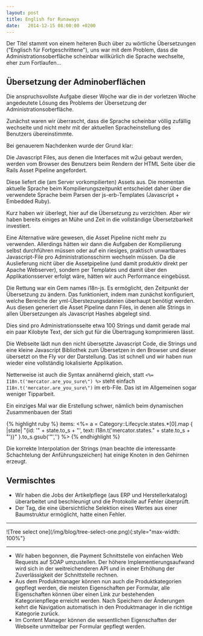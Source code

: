 ```yaml
---
layout: post
title: English for Runaways
date:   2014-12-15 08:00:00 +0200
---
```


Der Titel stammt von einem heiteren Buch über zu wörtliche
Übersetzungen ("Englisch für Fortgeschrittene"), uns war mit dem
Problem, dass die Administrationsoberfläche scheinbar willkürlich die
Sprache wechselte, eher zum Fortlaufen...

Übersetzung der Adminoberflächen
--------------------------------

Die anspruchsvollste Aufgabe dieser Woche war die in der vorletzen Woche
angedeutete Lösung des Problems der Übersetzung der
Administrationsoberfläche.

Zunächst waren wir überrascht, dass die Sprache scheinbar völlig
zufällig wechselte und nicht mehr mit der aktuellen Spracheinstellung
des Benutzers übereinstimmte.

Bei genauerem Nachdenken wurde der Grund klar:

Die Javascript Files, aus denen die Interfaces mit w2ui gebaut werden,
werden vom Browser des Benutzers beim Rendern der HTML Seite über die
Rails Asset Pipeline angefordert.

Diese liefert die (am Server vorkompilierten) Assets aus. Die momentan
aktuelle Sprache beim Kompilierungszeitpunkt entscheidet daher über die
verwendete Sprache beim Parsen der js-erb-Templates (Javascript +
Embedded Ruby).

Kurz haben wir überlegt, hier auf die Übersetzung zu verzichten. Aber
wir haben bereits einiges an Mühe und Zeit in die vollständige
Übersetzbarkeit investiert.

Eine Alternative wäre gewesen, die Asset Pipeline nicht mehr zu
verwenden. Allerdings hätten wir dann die Aufgaben der Kompilierung
selbst durchführen müssen oder auf ein riesiges, praktisch unwartbares
Javascript-File pro Administrationsschirm wechseln müssen. Da die
Auslieferung nicht über die Assetpipeline (und damit produktiv direkt
per Apache Webserver), sondern per Templates und damit über den
Applikationsserver erfolgt wäre, hätten wir auch Performance eingebüsst.

Die Rettung war ein Gem names i18n-js. Es ermöglicht, den Zeitpunkt der
Übersetzung zu ändern. Das funktioniert, indem man zunächst
konfiguriert, welche Bereiche der yml-Überstezungsdateien überhaupt
benötigt werden. Aus diesen generiert die Asset Pipeline dann Files, in
denen alle Strings in allen Übersetzungen als Javascript Hashes abgelegt
sind.

Dies sind pro Administrationsseite etwa 100 Strings und damit gerade mal
ein paar Kilobyte Text, der sich gut für die Übertragung komprimieren
lässt.

Die Webseite lädt nun den nicht übersetzte Javascript Code, die Strings
und eine kleine Javascript Bibliothek zum Übersetzen in den Browser und
dieser übersetzt on the Fly vor der Darstellung. Das ist schnell und wir
haben nun wieder eine vollständig lokalisierte Applikation.

Netterweise ist auch die Syntax annähernd gleich, statt
`<%= I18n.t('mercator.are_you_sure\") %>` steht einfach
`I18n.t('mercator.are_you_sure\")` im erb-File. Das ist im Allgemeinen
sogar weniger Tipparbeit.

Ein einziges Mal war die Erstellung schwer, nämlich beim dynamischen
Zusammenbauen der Stati

{% highlight ruby %}
items: <%= a = Category::Lifecycle.states.*[0].map {
  |state| \"{id: '\" + state.to_s + \"', text: I18n.t('mercator.states.\" + state.to_s + \"')}\"
}.to_s.gsub('\"','') %>
{% endhighlight %}

Die korrekte Interpolation der Strings (man beachte die interessante
Schachtelung der Anführungszeichen) hat einige Knoten in den Gehirnen
erzeugt.

Vermischtes
-----------

-   Wir haben die Jobs der Artikelpflege (aus ERP und Herstellerkatalog)
    überarbeitet und beschleunigt und die Protokolle auf
    Fehler überprüft.
-   Der Tag, die eine übersichtliche Selektion eines Wertes aus einer
    Baumstruktur ermöglicht, <tree-select-one /> hatte einen Fehler.

<hr/>
![Tree select one](/img/blog/tree-select-one.png){:style="max-width: 100%"}
<hr/>

-   Wir haben begonnen, die Payment Schnittstelle von einfachen Web
    Requests auf SOAP umzustellen. Der höhere Implementierungsaufwand
    wird sich in der weitreichenderen API und in einer Erhöhung der
    Zuverlässigkeit der Schnittstelle rechnen.
-   Aus dem Produktmanager können nun auch die Produktkategorien
    gepflegt werden, die meisten Eigenschaften per Formular, alle
    Eigenschaften können über einen Link zur bestehenden
    Kategorienpflege erreicht werden. Nach Speichern der Änderungen
    kehrt die Navigation automatisch in den Produktmanager in die
    richtige Kategorie zurück.
-   Im Content Manager können die wesentlichen Eigenschaften der
    Webseite unmittelbar per Formular gepflegt werden.
